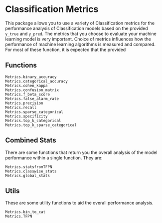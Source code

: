 # Classification Metrics

This package allows you to use a variety of Classification metrics for the performance analysis of Classification models based on the provided `y_true` and `y_pred`. The metrics that you choose to evaluate your machine learning model is very important. Choice of metrics influences how the performance of machine learning algorithms is measured and compared. For most of these function, it is expected that the provided 

## Functions 
 
```@docs
Metrics.binary_accuracy
Metrics.categorical_accuracy
Metrics.cohen_kappa
Metrics.confusion_matrix
Metrics.f_beta_score
Metrics.false_alarm_rate
Metrics.precision
Metrics.recall
Metrics.sparse_categorical
Metrics.specificity
Metrics.top_k_categorical
Metrics.top_k_sparse_categorical
```

## Combined Stats

There are some functions that return you the overall analysis of the model performance within a single function. They are:

```@docs
Metrics.statsfromTFPN
Metrics.classwise_stats
Metrics.global_stats
```

## Utils

These are some utility functions to aid the overall performance analysis.

```@docs
Metrics.bin_to_cat
Metrics.TFPN
```
